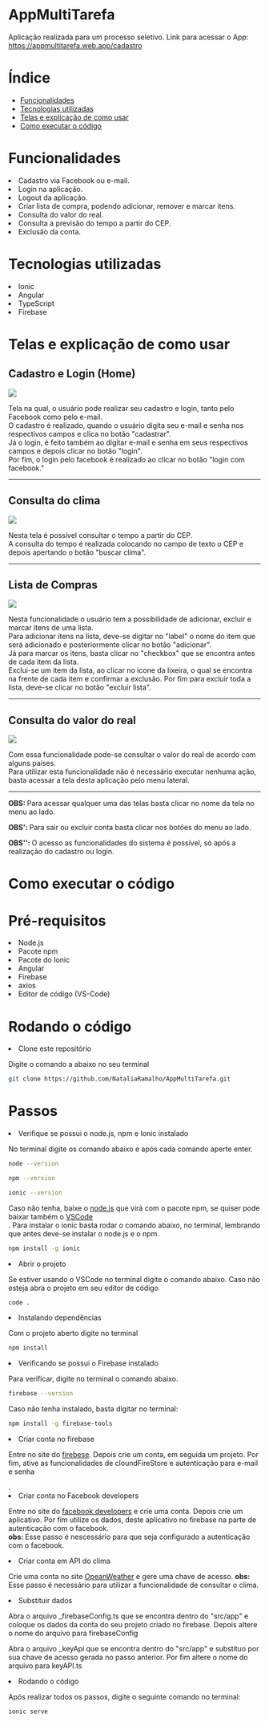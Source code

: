 
# AppMultiTarefa
Aplicação realizada para um processo seletivo.
Link para acessar o App: https://appmultitarefa.web.app/cadastro

Índice
=================
<!--ts-->
   * [Funcionalidades](#funcionalidades)
   * [Tecnologias utilizadas](#tecnologias-utilizadas)
   * [Telas e explicação de como usar](#telas-e-explicação-de-como-usar)
   * [Como executar o código](#como-executar-o-código)
<!--te-->

#  Funcionalidades 
<li> Cadastro via Facebook ou e-mail. </li>
<li> Login na aplicação. </li>
<li> Logout da aplicação. </li>
<li> Criar lista de compra, podendo adicionar, remover e marcar itens. </li>
<li> Consulta do valor do real.</li>
<li> Consulta a previsão do tempo a partir do CEP. </li>
<li> Exclusão da conta.</li>

# Tecnologias utilizadas
<li> Ionic </li>
<li> Angular </li>
<li> TypeScript </li>
<li> Firebase </li>

# Telas e explicação de como usar
<h2> Cadastro e Login (Home)</h2>

<img src="https://github.com/NataliaRamalho/AppMultiTarefa/blob/master/telas/telaHome.png" >



<p> Tela na qual, o usuário pode realizar seu cadastro e login, tanto pelo Facebook como pelo e-mail. <br>
 O cadastro é realizado, quando o usuário digita seu e-mail e senha nos respectivos campos e clica no botão "cadastrar".<br>
 Já o login, é feito também  ao digitar e-mail e senha em seus respectivos campos e depois clicar no botão "login".<br>
 Por fim, o login pelo facebook é realizado ao clicar no botão "login com facebook." </p>

<hr>

<h2> Consulta do clima</h2>
<img src="https://github.com/NataliaRamalho/AppMultiTarefa/blob/master/telas/telaConsultaClima.png">
<p> Nesta tela é possível consultar o tempo a partir do CEP.<br>
    A consulta do tempo é realizada colocando no campo de texto o CEP e depois apertando o botão "buscar clima".
</p>

<hr>

<h2> Lista de Compras </h2>
<img src="https://github.com/NataliaRamalho/AppMultiTarefa/blob/master/telas/telaListaCompra.png">


<p> Nesta funcionalidade o usuário tem a possibilidade de adicionar, excluir e marcar itens de uma lista.<br>
    Para adicionar itens na lista, deve-se digitar no "label" o nome do item que será adicionado e posteriormente clicar no botão "adicionar".<br>
    Já para marcar os itens, basta clicar no "checkbox" que se encontra antes de cada item da lista.<br>
    Exclui-se um item da lista, ao clicar no icone da lixeira, o qual se encontra na frente de cada item e confirmar a exclusão.
    Por fim para excluir toda a lista, deve-se clicar no botão "excluir lista".
</p>

<hr>

<h2> Consulta do valor do real</h2>
<img src="https://github.com/NataliaRamalho/AppMultiTarefa/blob/master/telas/TelaValorReal.png">
<p> Com essa funcionalidade pode-se consultar o valor do real de acordo com alguns países.<br>
  Para utilizar esta funcionalidade não é necessário executar nenhuma ação, basta acessar a tela desta aplicação pelo menu lateral.   
</p>
<hr>
<p><strong> OBS: </strong> Para acessar qualquer uma das telas basta clicar no nome da tela no menu ao lado. </p>
<p><strong> OBS': </strong> Para sair ou excluir conta basta clicar nos botões do menu ao lado. </p>
<p><strong> OBS'': </strong> O acesso as funcionalidades do sistema é possível, só após a realização do cadastro ou login. </p>
  

# Como executar o código 
<h1> Pré-requisitos </h1>
<li> Node.js </li>
<li> Pacote npm </li>
<li> Pacote do Ionic </li>
<li> Angular </li>
<li> Firebase</li>
<li> axios </li>
<li> Editor de código (VS-Code) </li>
<h1> Rodando o código  </h1>
<li>Clone este repositório</li>
  <p>Digite o comando a abaixo no seu terminal </p>
  
 ```sh
git clone https://github.com/NataliaRamalho/AppMultiTarefa.git
```


<h1> Passos </h1>
<li> Verifique se possui o node.js, npm e Ionic instalado</li>
  <p>No terminal digite os comando abaixo e após cada comando aperte enter.</p>
  
  
  ```sh
node --version

npm --version

ionic --version
```

  <p> Caso não tenha, baixe o <a href="https://nodejs.org/en/">node.js</a> que virá com o pacote npm, se quiser pode baixar também o 
  <a href="https://code.visualstudio.com/"> VSCode </a> <br>. Para instalar o ionic basta rodar o comando abaixo, no terminal, lembrando que antes deve-se instalar o node.js e o npm. </p>
  
  
  
   ```sh
npm install -g ionic
```
  
  
 <li> Abrir o projeto </li>
<p> Se estiver usando o VSCode no terminal digite o comando abaixo. Caso não esteja abra o projeto em seu editor de código </p>


  ```sh
code .
```


<li> Instalando dependências </li>
  <p> Com o projeto aberto digite no terminal</p>
  
   ```sh
npm install
```


<li>Verificando se possui o Firebase instalado</li>
  <p> Para verificar, digite no terminal o comando abaixo.</p>
  
  
  ```sh
firebase --version
```


<p> Caso não tenha instalado, basta digitar no terminal: </p>


```sh
npm install -g firebase-tools
```


<li> Criar conta no firebase </li>
<p> Entre no site do <a href="https://console.firebase.google.com">firebese</a>.
  Depois crie um conta, em seguida um projeto. Por fim, ative as funcionalidades de cloundFireStore e autenticação para e-mail e senha</p>.

<li> Criar conta no Facebook developers</li>
<p>Entre no site do <a href="https://developers.facebook.com/">facebook developers</a> e crie uma conta. Depois crie um aplicativo. Por fim utilize os dados, deste aplicativo no firebase na parte de autenticação com o facebook.<br>
<strong> obs: </strong> Esse passo é nescessário para que seja configurado a autenticação com o facebook.</strong></p>
  
<li> Criar conta em API do clima</li>
<p> Crie uma conta no site <a href="https://openweathermap.org/"> OpeanWeather</a> e gere uma chave de acesso. </b>
<strong> obs: </strong> Esse passo é necessário para utilizar a funcionalidade de consultar o clima.</p>

<li> Substituir dados</li>
<p> Abra o arquivo _firebaseConfig.ts que se encontra dentro do "src/app" e coloque os dados da conta do seu projeto criado no firebase. Depois altere o nome do arquivo para firebaseConfig </p>
<p> Abra o arquivo _keyApi que se encontra dentro do "src/app" e substituo por sua chave de acesso gerada no passo anterior. Por fim  altere o nome do arquivo para keyAPI.ts </p>

<li>Rodando o código</li>
<p> Após realizar todos os passos, digite o seguinte comando no terminal: </p>

```sh
ionic serve
```





  
  
 


  
  
 
